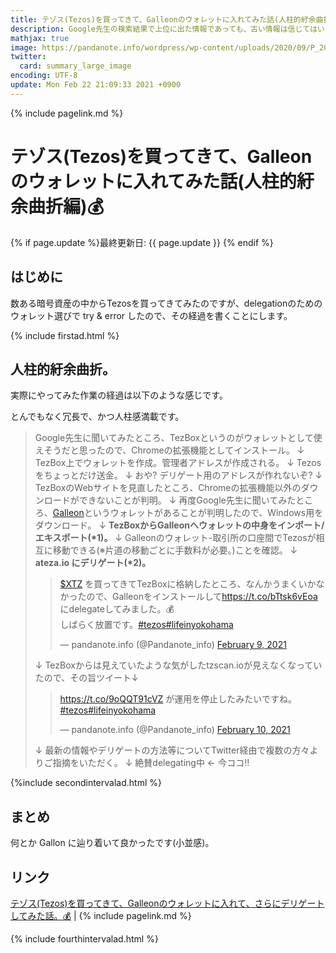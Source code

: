 ```yaml
---
title: テゾス(Tezos)を買ってきて、Galleonのウォレットに入れてみた話(人柱的紆余曲折編)💰 - panda大学習帳外伝
description: Google先生の検索結果で上位に出た情報であっても、古い情報は信じてはいけませんよ的な話です。
mathjax: true
image: https://pandanote.info/wordpress/wp-content/uploads/2020/09/P_20200905_173319_vHDR_On_HP-scaled.jpg
twitter: 
  card: summary_large_image
encoding: UTF-8
update: Mon Feb 22 21:09:33 2021 +0900
---
```

{% include pagelink.md %}
# テゾス(Tezos)を買ってきて、Galleonのウォレットに入れてみた話(人柱的紆余曲折編)💰
{% if page.update %}最終更新日: {{ page.update }} {% endif %}
## はじめに
数ある暗号資産の中からTezosを買ってきてみたのですが、delegationのためのウォレット選びで try & error したので、その経過を書くことにします。

{% include firstad.html %}

## 人柱的紆余曲折。
実際にやってみた作業の経過は以下のような感じです。

とんでもなく冗長で、かつ人柱感満載です。

>Google先生に聞いてみたところ、TezBoxというのがウォレットとして使えそうだと思ったので、Chromeの拡張機能としてインストール。
>   ↓
>TezBox上でウォレットを作成。管理者アドレスが作成される。
>   ↓
>Tezosをちょっとだけ送金。
>   ↓
>おや? デリゲート用のアドレスが作れないぞ?
>   ↓
>TezBoxのWebサイトを見直したところ、Chromeの拡張機能以外のダウンロードができないことが判明。
>   ↓
>再度Google先生に聞いてみたところ、<a href="https://cryptonomic.tech/galleon.html">Galleon</a>というウォレットがあることが判明したので、Windows用をダウンロード。
>   ↓
><strong>TezBoxからGalleonへウォレットの中身をインポート/エキスポート(*1)。</strong>
>   ↓
>Galleonのウォレット-取引所の口座間でTezosが相互に移動できる(※片道の移動ごとに手数料が必要。)ことを確認。
>   ↓
><strong>ateza.io にデリゲート(*2)。</strong>
><blockquote class="twitter-tweet"><p lang="ja" dir="ltr"><a href="https://twitter.com/search?q=%24XTZ&amp;src=ctag&amp;ref_src=twsrc%5Etfw">$XTZ</a> を買ってきてTezBoxに格納したところ、なんかうまくいかなかったので、Galleonをインストールして<a href="https://t.co/bTtsk6vEoa">https://t.co/bTtsk6vEoa</a>にdelegateしてみました。💰<br>しばらく放置です。<a href="https://twitter.com/hashtag/tezos?src=hash&amp;ref_src=twsrc%5Etfw">#tezos</a><a href="https://twitter.com/hashtag/lifeinyokohama?src=hash&amp;ref_src=twsrc%5Etfw">#lifeinyokohama</a></p>&mdash; pandanote.info (@Pandanote_info) <a href="https://twitter.com/Pandanote_info/status/1359135135493361668?ref_src=twsrc%5Etfw">February 9, 2021</a></blockquote> <script async src="https://platform.twitter.com/widgets.js" charset="utf-8"></script>
>   ↓
>TezBoxからは見えていたような気がしたtzscan.ioが見えなくなっていたので、その旨ツイート↓
><blockquote class="twitter-tweet"><p lang="ja" dir="ltr"><a href="https://t.co/9oQQT91cVZ">https://t.co/9oQQT91cVZ</a> が運用を停止したみたいですね。<a href="https://twitter.com/hashtag/tezos?src=hash&amp;ref_src=twsrc%5Etfw">#tezos</a><a href="https://twitter.com/hashtag/lifeinyokohama?src=hash&amp;ref_src=twsrc%5Etfw">#lifeinyokohama</a></p>&mdash; pandanote.info (@Pandanote_info) <a href="https://twitter.com/Pandanote_info/status/1359497603864358915?ref_src=twsrc%5Etfw">February 10, 2021</a></blockquote> <script async src="https://platform.twitter.com/widgets.js" charset="utf-8"></script>
>   ↓
>最新の情報やデリゲートの方法等についてTwitter経由で複数の方々よりご指摘をいただく。
>   ↓
>絶賛delegating中 ← 今ココ!!

{%include secondintervalad.html %}

## まとめ
何とか Gallon に辿り着いて良かったです(小並感)。

## リンク
[テゾス(Tezos)を買ってきて、Galleonのウォレットに入れて、さらにデリゲートしてみた話。💰](https://pandanote.info/?p=7281) \| {% include pagelink.md %}

{% include fourthintervalad.html %}
